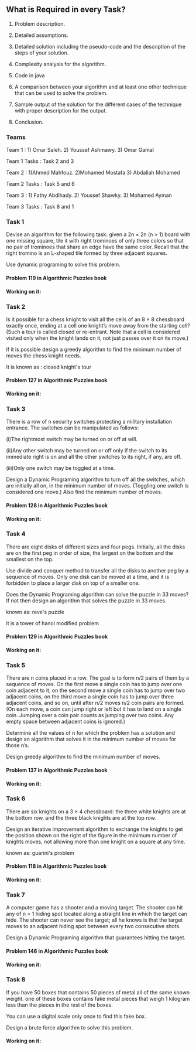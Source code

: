 ## What is Required in every Task?
1. Problem description.
   
2. Detailed assumptions.

3. Detailed solution including the pseudo-code and the description of the steps of your solution.
   
4. Complexity analysis for the algorithm.

5. Code in java
 
6. A comparison between your algorithm and at least one other technique that can be used to solve the problem.
 
7. Sample output of the solution for the different cases of the technique with proper description for the output.
 
8. Conclusion.

### Teams

Team 1 : 1) Omar Saleh.  2) Youssef Ashmawy.  3) Omar Gamal

Team 1 Tasks : Task 2 and 3

Team 2 : 1)Ahmed Mahfouz. 2)Mohamed Mostafa  3) Abdallah Mohamed

Team 2 Tasks : Task 5 and 6 

Team 3 : 1) Fathy Abdlhady. 2) Youssef Shawky. 3) Mohamed Ayman

Team 3 Tasks : Task 8 and 1

### Task 1
Devise an algorithm for the following task: given a 2n × 2n (n > 1) board with one missing square, tile it with right trominoes of only three colors so that no pair of trominoes that share an edge have the same color. Recall that the right tromino is an L-shaped tile formed by three adjacent squares.

Use dynamic programing to solve this problem.

#### Problem 119 in Algorithmic Puzzles book

#### Working on it: 


### Task 2
Is it possible for a chess knight to visit all the cells of an 8 × 8 chessboard exactly once, ending at a cell one knight’s move away from the starting cell? (Such a tour is called closed or re-entrant. Note that a cell is considered visited only when the knight lands on it, not just passes over it on its move.)

If it is possible design a greedy algorithm to find the minimum number of moves the chess knight needs.

It is known as : closed knight's tour

#### Problem 127 in Algorithmic Puzzles book

#### Working on it: 


### Task 3
There is a row of n security switches protecting a military installation entrance. The switches can be manipulated as follows:

(i)The rightmost switch may be turned on or off at will.
    
(ii)Any other switch may be turned on or off only if the switch to its immediate right is on and all the other switches to its right, if any, are off.
    
(iii)Only one switch may be toggled at a time.
    
Design a Dynamic Programing algorithm to turn off all the switches, which are initially all on, in the minimum number of moves. (Toggling one switch is considered one move.) Also find the minimum number of moves.

#### Problem 128 in Algorithmic Puzzles book

#### Working on it: 


### Task 4
There are eight disks of different sizes and four pegs. Initially, all the disks are on the first peg in order of size, the largest on the bottom and the smallest on the top.

Use divide and conquer method to transfer all the disks to another peg by a sequence of moves. Only one disk can be moved at a time, and it is forbidden to place a larger disk on top of a smaller one.

Does the Dynamic Programing algorithm can solve the puzzle in 33 moves? If not then design an algorithm that solves the puzzle in 33 moves.

known as: reve's puzzle

it is a tower of hanoi modified problem

#### Problem 129 in Algorithmic Puzzles book

#### Working on it: 


### Task 5
There are n coins placed in a row. The goal is to form n/2 pairs of them by a sequence of moves. On the first move a single coin has to jump over one coin adjacent to it, on the second move a single coin has to jump over two adjacent coins, on the third move a single coin has to jump over three adjacent coins, and so on, until after n/2 moves n/2 coin pairs are formed. (On each move, a coin can jump right or left but it has to land on a single coin. Jumping over a coin pair counts as jumping over two coins. Any empty space between adjacent coins is ignored.) 

Determine all the values of n for which the problem has a solution and design an algorithm that solves it in the minimum number of moves for those n’s.

Design greedy algorithm to find the minimum number of moves.

#### Problem 137 in Algorithmic Puzzles book

#### Working on it: 


### Task 6
There are six knights on a 3 × 4 chessboard: the three white knights are at the bottom row, and the three black knights are at the top row.

Design an iterative improvement algorithm to exchange the knights to get the position shown on the right of the figure in the minimum number of knights moves, not allowing more than one knight on a square at any time.

known as: guarini's problem

#### Problem 118 in Algorithmic Puzzles book

#### Working on it: 


### Task 7
A computer game has a shooter and a moving target. The shooter can hit any of n > 1 hiding spot located along a straight line in which the target can hide. The shooter can never see the target; all he knows is that the target moves to an adjacent hiding spot between every two consecutive shots. 

Design a Dynamic Programing algorithm that guarantees hitting the target.

#### Problem 146 in Algorithmic Puzzles book

#### Working on it: 


### Task 8
If you have 50 boxes that contains 50 pieces of metal all of the same known weight. one of these boxes contains fake metal pieces that weigh 1 kilogram less than the pieces in the rest of the boxes. 

You can use a digital scale only once to find this fake box.

Design a brute force algorithm to solve this problem.

#### Working on it: 


